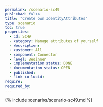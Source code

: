 ```yaml
---
permalink: /scenario-sc49
published: false
title: "Create own IdentityAttributes"
type: scenario
toc: true
properties:
  - id: SC49
  - category: Manage attributes of yourself
  - description:
  - customer: All
  - component: Connector
  - level: Beginner
  - implementation status: DONE
  - documentation status: OPEN
  - published:
  - link to lucid:
require:
required_by:
---
```


{% include scenarios/scenario-sc49.md %}
